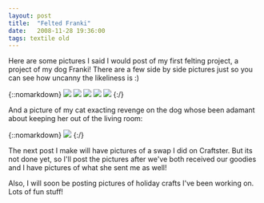 ```yaml
---
layout: post
title:  "Felted Franki"
date:   2008-11-28 19:36:00
tags: textile old
---
```


Here are some pictures I said I would post of my first felting project, a project of my dog Franki! There are a few side by side pictures just so you can see how uncanny the likeliness is :)

{::nomarkdown}
<img src="http://farm4.static.flickr.com/3143/2955089723_5bc92b00f1.jpg">
<img src="http://farm4.static.flickr.com/3203/2955086477_0fd6c539ce.jpg">
<img src="http://farm4.static.flickr.com/3008/2955088213_2f7d144789.jpg">
<img src="http://farm4.static.flickr.com/3006/2955088889_5550c9abc4.jpg">
<img src="http://farm4.static.flickr.com/3165/2955934796_804ae17509.jpg">
{:/}

And a picture of my cat exacting revenge on the dog whose been adamant about keeping her out of the living room:

{::nomarkdown}
<img src="http://farm4.static.flickr.com/3291/2955931150_2d5679e551.jpg">
{:/}

The next post I make will have pictures of a swap I did on Craftster. But its not done yet, so I'll post the pictures after we've both received our goodies and I have pictures of what she sent me as well!

Also, I will soon be posting pictures of holiday crafts I've been working on. Lots of fun stuff!
